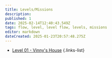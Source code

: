 ```yaml
---
title: Levels/Missions
description: 
published: 1
date: 2025-02-14T12:40:43.549Z
tags: flow, level, level flow, levels, missions
editor: markdown
dateCreated: 2025-01-23T20:57:48.275Z
---
```


- [Level 01 - Vinny's House](/levels/level01)
{.links-list}